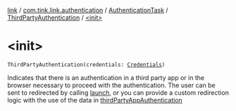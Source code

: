[link](../../../index.md) / [com.tink.link.authentication](../../index.md) / [AuthenticationTask](../index.md) / [ThirdPartyAuthentication](index.md) / [&lt;init&gt;](./-init-.md)

# &lt;init&gt;

`ThirdPartyAuthentication(credentials: `[`Credentials`](../../../com.tink.model.credentials/-credentials/index.md)`)`

Indicates that there is an authentication in a third party app or in the browser necessary
to proceed with the authentication.
The user can be sent to redirected by calling [launch](launch.md), or you can provide a custom redirection
logic with the use of the data in [thirdPartyAppAuthentication](third-party-app-authentication.md)

